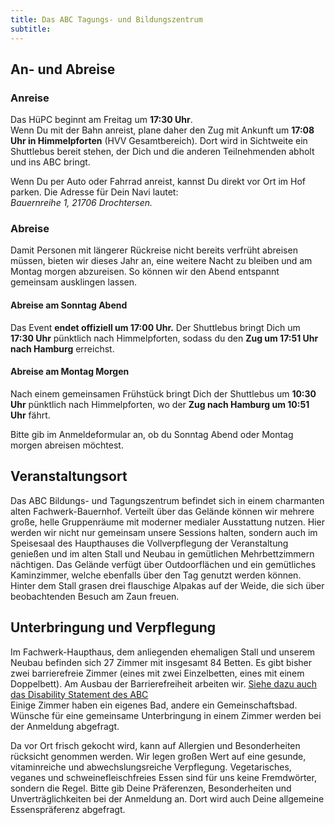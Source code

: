 ```yaml
---
title: Das ABC Tagungs- und Bildungszentrum
subtitle: 
---
```

## An- und Abreise

### Anreise
Das HüPC beginnt am Freitag um **17:30 Uhr**.\
Wenn Du mit der Bahn anreist, plane daher den Zug mit Ankunft um **17:08 Uhr in Himmelpforten** (HVV Gesamtbereich). Dort wird in Sichtweite ein Shuttlebus bereit stehen, der Dich und die anderen Teilnehmenden abholt und ins ABC bringt.

Wenn Du per Auto oder Fahrrad anreist, kannst Du direkt vor Ort im Hof parken. Die Adresse für Dein Navi lautet:\
*Bauernreihe 1, 21706 Drochtersen.*

### Abreise
Damit Personen mit längerer Rückreise nicht bereits verfrüht abreisen müssen, bieten wir dieses Jahr an, eine weitere Nacht zu bleiben und am Montag morgen abzureisen.
So können wir den Abend entspannt gemeinsam ausklingen lassen.

#### Abreise am Sonntag Abend
Das Event **endet offiziell um 17:00 Uhr.**
Der Shuttlebus bringt Dich um **17:30 Uhr** pünktlich nach Himmelpforten, sodass du den **Zug um 17:51 Uhr nach Hamburg** erreichst.

#### Abreise am Montag Morgen
Nach einem gemeinsamen Frühstück bringt Dich der Shuttlebus um **10:30 Uhr** pünktlich nach Himmelpforten, wo der **Zug nach Hamburg um 10:51 Uhr** fährt.

Bitte gib im Anmeldeformular an, ob du Sonntag Abend oder Montag morgen abreisen möchtest.

## Veranstaltungsort

Das ABC Bildungs- und Tagungszentrum befindet sich in einem charmanten alten Fachwerk-Bauernhof.
Verteilt über das Gelände können wir mehrere große, helle Gruppenräume mit moderner medialer Ausstattung nutzen.
Hier werden wir nicht nur gemeinsam unsere Sessions halten, sondern auch im Speisesaal des Haupthauses die Vollverpflegung der Veranstaltung genießen und im alten Stall und Neubau in gemütlichen Mehrbettzimmern nächtigen.
Das Gelände verfügt über Outdoorflächen und ein gemütliches Kaminzimmer, welche ebenfalls über den Tag genutzt werden können. Hinter dem Stall grasen drei flauschige Alpakas auf der Weide, die sich über beobachtenden Besuch am Zaun freuen.


## Unterbringung und Verpflegung

Im Fachwerk-Haupthaus, dem anliegenden ehemaligen Stall und unserem Neubau befinden sich 27 Zimmer mit insgesamt 84 Betten. Es gibt bisher zwei barrierefreie Zimmer (eines mit zwei Einzelbetten, eines mit einem Doppelbett). Am Ausbau der Barrierefreiheit arbeiten wir. [Siehe dazu auch das Disability Statement des ABC](https://www.abc-huell.de/ueber-uns/#disabilitystatement)\
Einige Zimmer haben ein eigenes Bad, andere ein Gemeinschaftsbad. Wünsche für eine gemeinsame Unterbringung in einem Zimmer werden bei der Anmeldung abgefragt.

Da vor Ort frisch gekocht wird, kann auf Allergien und Besonderheiten rücksicht genommen werden. Wir legen großen Wert auf eine gesunde, vitaminreiche und abwechslungsreiche Verpflegung. Vegetarisches, veganes und schweinefleischfreies Essen sind für uns keine Fremdwörter, sondern die Regel.
Bitte gib Deine Präferenzen, Besonderheiten und Unverträglichkeiten bei der Anmeldung an. Dort wird auch Deine allgemeine Essenspräferenz abgefragt.
